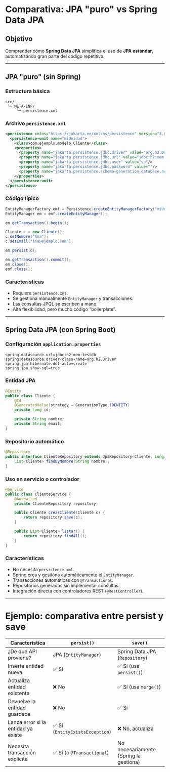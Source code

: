 # Comparativa: JPA "puro" vs Spring Data JPA

## Objetivo

Comprender cómo **Spring Data JPA** simplifica el uso de **JPA
estándar**, automatizando gran parte del código repetitivo.

------------------------------------------------------------------------

## JPA "puro" (sin Spring)

### Estructura básica

``` plaintext
src/
 └─ META-INF/
     └─ persistence.xml
```

### Archivo `persistence.xml`

``` xml
<persistence xmlns="https://jakarta.ee/xml/ns/persistence" version="3.0">
  <persistence-unit name="miUnidad">
    <class>com.ejemplo.modelo.Cliente</class>
    <properties>
      <property name="jakarta.persistence.jdbc.driver" value="org.h2.Driver"/>
      <property name="jakarta.persistence.jdbc.url" value="jdbc:h2:mem:testdb"/>
      <property name="jakarta.persistence.jdbc.user" value="sa"/>
      <property name="jakarta.persistence.jdbc.password" value=""/>
      <property name="jakarta.persistence.schema-generation.database.action" value="validate"/>
    </properties>
  </persistence-unit>
</persistence>
```

### Código típico

``` java
EntityManagerFactory emf = Persistence.createEntityManagerFactory("miUnidad");
EntityManager em = emf.createEntityManager();

em.getTransaction().begin();

Cliente c = new Cliente();
c.setNombre("Ana");
c.setEmail("ana@ejemplo.com");

em.persist(c);

em.getTransaction().commit();
em.close();
emf.close();
```

### Características

-   Requiere `persistence.xml`.
-   Se gestiona manualmente `EntityManager` y transacciones.
-   Las consultas JPQL se escriben a mano.
-   Alta flexibilidad, pero mucho código "boilerplate".

------------------------------------------------------------------------

## Spring Data JPA (con Spring Boot)

### Configuración `application.properties`

``` properties
spring.datasource.url=jdbc:h2:mem:testdb
spring.datasource.driver-class-name=org.h2.Driver
spring.jpa.hibernate.ddl-auto=create
spring.jpa.show-sql=true
```

### Entidad JPA

``` java
@Entity
public class Cliente {
    @Id
    @GeneratedValue(strategy = GenerationType.IDENTITY)
    private Long id;

    private String nombre;
    private String email;
}
```

### Repositorio automático

``` java
@Repository
public interface ClienteRepository extends JpaRepository<Cliente, Long> {
    List<Cliente> findByNombre(String nombre);
}
```

### Uso en servicio o controlador

``` java
@Service
public class ClienteService {
    @Autowired
    private ClienteRepository repository;

    public Cliente crearCliente(Cliente c) {
        return repository.save(c);
    }

    public List<Cliente> listar() {
        return repository.findAll();
    }
}
```

### Características

-   No necesita `persistence.xml`.
-   Spring crea y gestiona automáticamente el `EntityManager`.
-   Transacciones automáticas con `@Transactional`.
-   Repositorios generados sin implementar consultas.
-   Integración directa con controladores REST (`@RestController`).

------------------------------------------------------------------------

# Ejemplo: comparativa entre persist y save

| Característica                      | `persist()`                    | `save()`                               |
| ----------------------------------- | ------------------------------ | -------------------------------------- |
| ¿De qué API proviene?               | JPA (`EntityManager`)          | Spring Data JPA (`Repository`)         |
| Inserta entidad nueva               | ✅ Sí                           | ✅ Sí (usa `persist()`)                 |
| Actualiza entidad existente         | ❌ No                           | ✅ Sí (usa `merge()`)                   |
| Devuelve la entidad guardada        | ❌ No                           | ✅ Sí                                   |
| Lanza error si la entidad ya existe | ✅ Sí (`EntityExistsException`) | ❌ No, actualiza                        |
| Necesita transacción explícita      | ✅ Sí (o `@Transactional`)      | No necesariamente (Spring la gestiona) |

